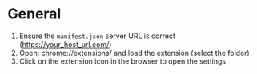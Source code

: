 # General

1. Ensure the `manifest.json` server URL is correct (https://your_host_url.com/)
2. Open: chrome://extensions/ and load the extension (select the folder)
3. Click on the extension icon in the browser to open the settings
